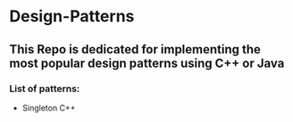 # Design-Patterns

## This Repo is dedicated for implementing the most popular design patterns using C++ or Java

### List of patterns:
- Singleton C++ 
